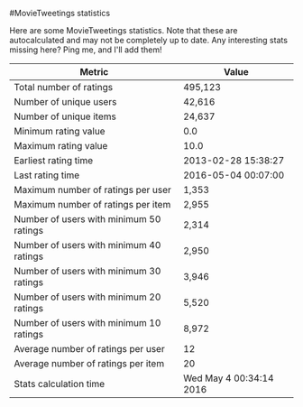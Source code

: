#MovieTweetings statistics

Here are some MovieTweetings statistics. Note that these are autocalculated and may not be completely up to date. Any interesting stats missing here? Ping me, and I'll add them!

Metric | Value
--- | ---
Total number of ratings                 | 495,123
Number of unique users                  | 42,616
Number of unique items                  | 24,637
Minimum rating value                    | 0.0
Maximum rating value                    | 10.0
Earliest rating time                    | 2013-02-28 15:38:27
Last rating time                        | 2016-05-04 00:07:00
Maximum number of ratings per user      | 1,353
Maximum number of ratings per item      | 2,955
Number of users with minimum 50 ratings | 2,314
Number of users with minimum 40 ratings | 2,950
Number of users with minimum 30 ratings | 3,946
Number of users with minimum 20 ratings | 5,520
Number of users with minimum 10 ratings | 8,972
Average number of ratings per user      | 12
Average number of ratings per item      | 20
Stats calculation time                  | Wed May  4 00:34:14 2016

